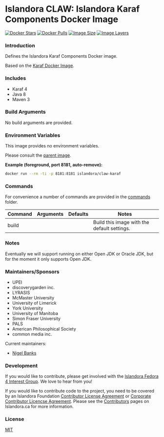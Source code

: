 # Islandora CLAW: Islandora Karaf Components Docker Image

[![Docker Stars](https://img.shields.io/docker/stars/islandora/claw-islandora-karaf-compontents.svg)](https://hub.docker.com/r/islandora/claw-islandora-karaf-compontents/)
[![Docker Pulls](https://img.shields.io/docker/pulls/islandora/claw-islandora-karaf-compontents.svg)](https://hub.docker.com/r/islandora/claw-islandora-karaf-compontents/)
[![Image Size](https://img.shields.io/imagelayers/image-size/islandora/claw-islandora-karaf-compontents/latest.svg)](https://imagelayers.io/?images=islandora/claw-islandora-karaf-components:latest)
[![Image Layers](https://img.shields.io/imagelayers/layers/islandora/claw-islandora-karaf-compontents/latest.svg)](https://imagelayers.io/?images=islandora/claw-islandora-karaf-components:latest)

### Introduction

Defines the Islandora Karaf Components Docker image.

Based on the
[Karaf Docker Image](https://github.com/Islandora-CLAW/docker-karaf).

### Includes

* Karaf 4
* Java 8
* Maven 3

### Build Arguments

No build arguments are provided.

### Environment Variables

This image provides no environment variables.

Please consult the
[parent image](https://github.com/Islandora-CLAW/docker-tomcat).

**Example (foreground, port 8181, auto-remove):**
```bash
docker run --rm -ti -p 8181:8181 islandora/claw-karaf
```

### Commands

For convenience a number of commands are provided in the [commands](/commands)
folder.

| Command | Arguments | Defaults | Notes                                       |
|---------|-----------|----------|---------------------------------------------|
| build   |           |          | Build this image with the default settings. |

### Notes

Eventually we will support running on either Open JDK or Oracle JDK, but
for the moment it only supports Open JDK.

### Maintainers/Sponsors

* UPEI
* discoverygarden inc.
* LYRASIS
* McMaster University
* University of Limerick
* York University
* University of Manitoba
* Simon Fraser University
* PALS
* American Philosophical Society
* common media inc.

Current maintainers:

* [Nigel Banks](https://github.com/nigelgbanks)

### Development

If you would like to contribute, please get involved with the
[Islandora Fedora 4 Interest Group](https://github.com/Islandora/Islandora-Fedora4-Interest-Group).
We love to hear from you!

If you would like to contribute code to the project, you need to be covered by
an Islandora Foundation
[Contributor License Agreement](http://islandora.ca/sites/default/files/islandora_cla.pdf)
or
[Corporate Contributor Licencse Agreement](http://islandora.ca/sites/default/files/islandora_ccla.pdf).
Please see the [Contributors](http://islandora.ca/resources/contributors) pages
on Islandora.ca for more information.

### License

[MIT](https://opensource.org/licenses/MIT)
